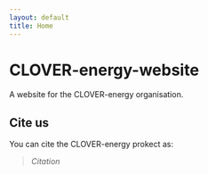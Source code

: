 ```yaml
---
layout: default
title: Home
---
```


# CLOVER-energy-website
A website for the CLOVER-energy organisation.

## Cite us

You can cite the CLOVER-energy prokect as:
> *Citation*
